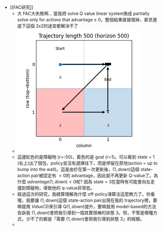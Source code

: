 - [[FAC研究]]
	- 大 FAC大失敗啊... 當我把 solve Q value linear system換成 partially solve only for actions that advantage $\geq$ 0，整個結果直接壞掉，甚至連底下這個 2x2的迷宮都解決不了
	- ![Figure_1.png](../assets/Figure_1_1756342216350_0.png)
	- 這邊紅色的是障礙物 (r=-50)，藍色的是 goal (r=1)。可以看到 state = 1 (右上)出了個包，policy並沒有選擇往下，而是停留在原地(action = up to bump into the wall)。這是由於在第一次更新後，$(1, down)$這個 state-action pair被認定有 $< 0$的 advantage，因此就不再更新 Q-value了。為什麼 $advantage(1, down) < 0$呢? 因為 state = 3在當時有可能會向左走撞到障礙物，導致他的 q-value非常低。
	- 經過這次的研究，我總算理解為什麼 off-policy演算法這麼無力了。你看喔，我要讓 $(1, down)$這個 state-action pair出現在我的 trajectory裡，要嘛就用 $Value(3)$來引導 Q$(1, down)$提升，要嘛就用 model-based的方法告訴我 $(1, down)$會把我引導到一個其實很棒的狀態 $3$。但，不管是哪種方式，少不了的都是「需要 $(1, down)$會把我引導到狀態 $3$」的經驗。
	-